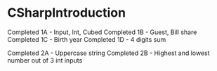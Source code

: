 # CSharpIntroduction

Completed 1A - Input, Int, Cubed
Completed 1B - Guest, Bill share
Completed 1C - Birth year
Completed 1D - 4 digits sum

Completed 2A - Uppercase string
Completed 2B - Highest and lowest number out of 3 int inputs
